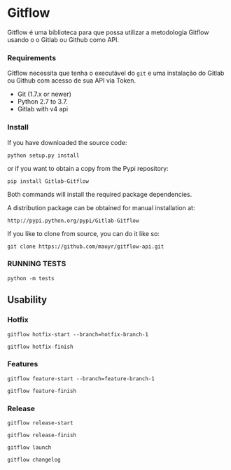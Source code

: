# Gitflow
Gitflow é uma biblioteca para que possa utilizar a metodologia Gitflow usando o o Gitlab ou Github como API.

### Requirements
Gitflow necessita que tenha o executável do `git` e uma instalação do Gitlab ou Github com acesso de sua API via Token.

* Git (1.7.x or newer)
* Python 2.7 to 3.7.
* Gitlab with v4 api

### Install
If you have downloaded the source code:

`python setup.py install`

or if you want to obtain a copy from the Pypi repository:

`pip install Gitlab-Gitflow`

Both commands will install the required package dependencies.

A distribution package can be obtained for manual installation at:

`http://pypi.python.org/pypi/Gitlab-Gitflow`

If you like to clone from source, you can do it like so:

`git clone https://github.com/mauyr/gitflow-api.git`

### RUNNING TESTS
`python -m tests`


## Usability

### Hotfix
`gitflow hotfix-start --branch=hotfix-branch-1`

`gitflow hotfix-finish` 

### Features
`gitflow feature-start --branch=feature-branch-1`

`gitflow feature-finish`


### Release
`gitflow release-start`

`gitflow release-finish`

`gitflow launch`

`gitflow changelog`
